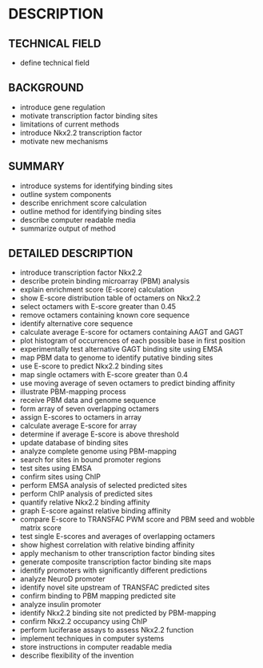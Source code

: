 # DESCRIPTION

## TECHNICAL FIELD

- define technical field

## BACKGROUND

- introduce gene regulation
- motivate transcription factor binding sites
- limitations of current methods
- introduce Nkx2.2 transcription factor
- motivate new mechanisms

## SUMMARY

- introduce systems for identifying binding sites
- outline system components
- describe enrichment score calculation
- outline method for identifying binding sites
- describe computer readable media
- summarize output of method

## DETAILED DESCRIPTION

- introduce transcription factor Nkx2.2
- describe protein binding microarray (PBM) analysis
- explain enrichment score (E-score) calculation
- show E-score distribution table of octamers on Nkx2.2
- select octamers with E-score greater than 0.45
- remove octamers containing known core sequence
- identify alternative core sequence
- calculate average E-score for octamers containing AAGT and GAGT
- plot histogram of occurrences of each possible base in first position
- experimentally test alternative GAGT binding site using EMSA
- map PBM data to genome to identify putative binding sites
- use E-score to predict Nkx2.2 binding sites
- map single octamers with E-score greater than 0.4
- use moving average of seven octamers to predict binding affinity
- illustrate PBM-mapping process
- receive PBM data and genome sequence
- form array of seven overlapping octamers
- assign E-scores to octamers in array
- calculate average E-score for array
- determine if average E-score is above threshold
- update database of binding sites
- analyze complete genome using PBM-mapping
- search for sites in bound promoter regions
- test sites using EMSA
- confirm sites using ChIP
- perform EMSA analysis of selected predicted sites
- perform ChIP analysis of predicted sites
- quantify relative Nkx2.2 binding affinity
- graph E-score against relative binding affinity
- compare E-score to TRANSFAC PWM score and PBM seed and wobble matrix score
- test single E-scores and averages of overlapping octamers
- show highest correlation with relative binding affinity
- apply mechanism to other transcription factor binding sites
- generate composite transcription factor binding site maps
- identify promoters with significantly different predictions
- analyze NeuroD promoter
- identify novel site upstream of TRANSFAC predicted sites
- confirm binding to PBM mapping predicted site
- analyze insulin promoter
- identify Nkx2.2 binding site not predicted by PBM-mapping
- confirm Nkx2.2 occupancy using ChIP
- perform luciferase assays to assess Nkx2.2 function
- implement techniques in computer systems
- store instructions in computer readable media
- describe flexibility of the invention

